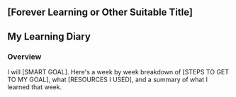 ## [Forever Learning or Other Suitable Title]

## My Learning Diary

### Overview

I will [SMART GOAL]. Here's a week by week breakdown of [STEPS TO GET TO MY GOAL], what [RESOURCES I USED], and a summary of what I learned that week.

